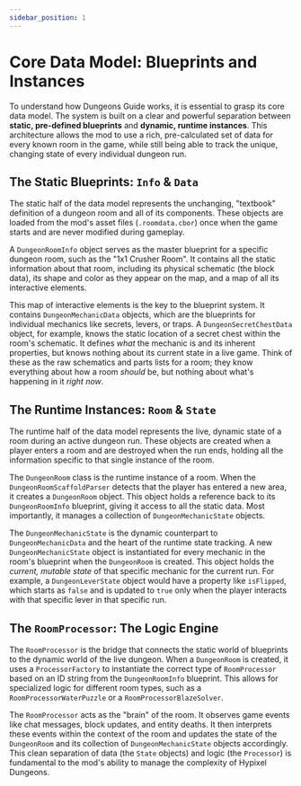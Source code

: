```yaml
---
sidebar_position: 1
---
```


# Core Data Model: Blueprints and Instances

To understand how Dungeons Guide works, it is essential to grasp its core data model. The system is built on a clear and powerful separation between **static, pre-defined blueprints** and **dynamic, runtime instances**. This architecture allows the mod to use a rich, pre-calculated set of data for every known room in the game, while still being able to track the unique, changing state of every individual dungeon run.

## The Static Blueprints: `Info` & `Data`

The static half of the data model represents the unchanging, "textbook" definition of a dungeon room and all of its components. These objects are loaded from the mod's asset files (`.roomdata.cbor`) once when the game starts and are never modified during gameplay.

A `DungeonRoomInfo` object serves as the master blueprint for a specific dungeon room, such as the "1x1 Crusher Room". It contains all the static information about that room, including its physical schematic (the block data), its shape and color as they appear on the map, and a map of all its interactive elements.

This map of interactive elements is the key to the blueprint system. It contains `DungeonMechanicData` objects, which are the blueprints for individual mechanics like secrets, levers, or traps. A `DungeonSecretChestData` object, for example, knows the static location of a secret chest within the room's schematic. It defines *what* the mechanic is and its inherent properties, but knows nothing about its current state in a live game. Think of these as the raw schematics and parts lists for a room; they know everything about how a room *should* be, but nothing about what's happening in it *right now*.

## The Runtime Instances: `Room` & `State`

The runtime half of the data model represents the live, dynamic state of a room during an active dungeon run. These objects are created when a player enters a room and are destroyed when the run ends, holding all the information specific to that single instance of the room.

The `DungeonRoom` class is the runtime instance of a room. When the `DungeonRoomScaffoldParser` detects that the player has entered a new area, it creates a `DungeonRoom` object. This object holds a reference back to its `DungeonRoomInfo` blueprint, giving it access to all the static data. Most importantly, it manages a collection of `DungeonMechanicState` objects.

The `DungeonMechanicState` is the dynamic counterpart to `DungeonMechanicData` and the heart of the runtime state tracking. A new `DungeonMechanicState` object is instantiated for every mechanic in the room's blueprint when the `DungeonRoom` is created. This object holds the *current, mutable state* of that specific mechanic for the current run. For example, a `DungeonLeverState` object would have a property like `isFlipped`, which starts as `false` and is updated to `true` only when the player interacts with that specific lever in that specific run.

## The `RoomProcessor`: The Logic Engine

The `RoomProcessor` is the bridge that connects the static world of blueprints to the dynamic world of the live dungeon. When a `DungeonRoom` is created, it uses a `ProcessorFactory` to instantiate the correct type of `RoomProcessor` based on an ID string from the `DungeonRoomInfo` blueprint. This allows for specialized logic for different room types, such as a `RoomProcessorWaterPuzzle` or a `RoomProcessorBlazeSolver`.

The `RoomProcessor` acts as the "brain" of the room. It observes game events like chat messages, block updates, and entity deaths. It then interprets these events within the context of the room and updates the state of the `DungeonRoom` and its collection of `DungeonMechanicState` objects accordingly. This clean separation of data (the `State` objects) and logic (the `Processor`) is fundamental to the mod's ability to manage the complexity of Hypixel Dungeons.